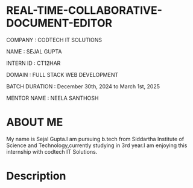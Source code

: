 # REAL-TIME-COLLABORATIVE-DOCUMENT-EDITOR

COMPANY : CODTECH IT SOLUTIONS

NAME : SEJAL GUPTA

INTERN ID : CT12HAR

DOMAIN : FULL STACK WEB DEVELOPMENT

BATCH DURATION : December 30th, 2024 to March 1st, 2025

MENTOR NAME : NEELA SANTHOSH

# ABOUT ME
My name is Sejal Gupta.I am pursuing b.tech from Siddartha Institute of Science and Technology,currently studying in 3rd year.I am enjoying this internship with codtech IT Solutions.

# Description


